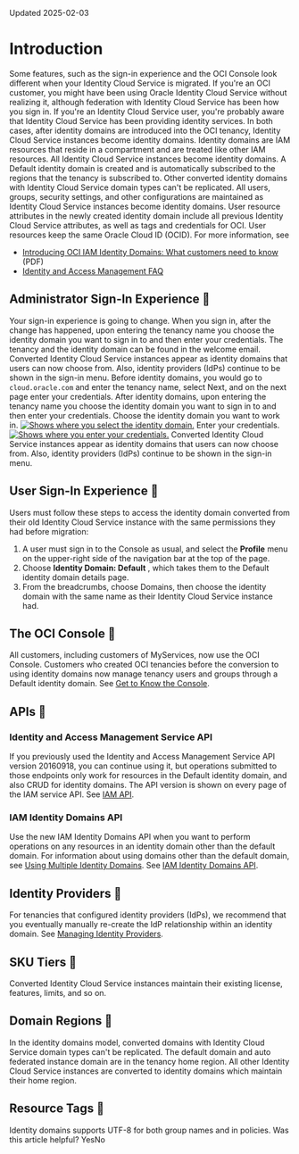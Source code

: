 Updated 2025-02-03
# Introduction
Some features, such as the sign-in experience and the OCI Console look different when your Identity Cloud Service is migrated.
If you're an OCI customer, you might have been using Oracle Identity Cloud Service without realizing it, although federation with Identity Cloud Service has been how you sign in.
If you're an Identity Cloud Service user, you're probably aware that Identity Cloud Service has been providing identity services.
In both cases, after identity domains are introduced into the OCI tenancy, Identity Cloud Service instances become identity domains. Identity domains are IAM resources that reside in a compartment and are treated like other IAM resources. All Identity Cloud Service instances become identity domains. A Default identity domain is created and is automatically subscribed to the regions that the tenancy is subscribed to. Other converted identity domains with Identity Cloud Service domain types can't be replicated.
All users, groups, security settings, and other configurations are maintained as Identity Cloud Service instances become identity domains. User resource attributes in the newly created identity domain include all previous Identity Cloud Service attributes, as well as tags and credentials for OCI. User resources keep the same Oracle Cloud ID (OCID).
For more information, see
  * [Introducing OCI IAM Identity Domains: What customers need to know](https://www.oracle.com/a/ocom/docs/security/what-oci-iam-customers-should-expect.pdf) (PDF)
  * [Identity and Access Management FAQ](https://www.oracle.com/security/cloud-security/identity-access-cloud/faq/)


## Administrator Sign-In Experience 🔗 
Your sign-in experience is going to change. When you sign in, after the change has happened, upon entering the tenancy name you choose the identity domain you want to sign in to and then enter your credentials. The tenancy and the identity domain can be found in the welcome email. Converted Identity Cloud Service instances appear as identity domains that users can now choose from. Also, identity providers (IdPs) continue to be shown in the sign-in menu.
Before identity domains, you would go to `cloud.oracle.com` and enter the tenancy name, select Next, and on the next page enter your credentials.
After identity domains, upon entering the tenancy name you choose the identity domain you want to sign in to and then enter your credentials.
Choose the identity domain you want to work in.
[![Shows where you select the identity domain.](https://docs.oracle.com/en-us/iaas/Content/Resources/Images/iam_conversion_domain.png)](https://docs.oracle.com/en-us/iaas/Content/Resources/Images/iam_conversion_domain.png)
Enter your credentials.
[![Shows where you enter your credentials.](https://docs.oracle.com/en-us/iaas/Content/Resources/Images/iam_conversion_new.png)](https://docs.oracle.com/en-us/iaas/Content/Resources/Images/iam_conversion_new.png)
Converted Identity Cloud Service instances appear as identity domains that users can now choose from. Also, identity providers (IdPs) continue to be shown in the sign-in menu.
## User Sign-In Experience 🔗 
Users must follow these steps to access the identity domain converted from their old Identity Cloud Service instance with the same permissions they had before migration:
  1. A user must sign in to the Console as usual, and select the **Profile** menu on the upper-right side of the navigation bar at the top of the page.
  2. Choose **Identity Domain: Default** , which takes them to the Default identity domain details page.
  3. From the breadcrumbs, choose Domains, then choose the identity domain with the same name as their Identity Cloud Service instance had.


## The OCI Console 🔗 
All customers, including customers of MyServices, now use the OCI Console. Customers who created OCI tenancies before the conversion to using identity domains now manage tenancy users and groups through a Default identity domain. See [Get to Know the Console](https://docs.oracle.com/iaas/Content/GSG/Concepts/console.htm).
## APIs 🔗 
### Identity and Access Management Service API
If you previously used the Identity and Access Management Service API version 20160918, you can continue using it, but operations submitted to those endpoints only work for resources in the Default identity domain, and also CRUD for identity domains. The API version is shown on every page of the IAM service API. See [IAM API](https://docs.oracle.com/iaas/api/#/en/identity/).
### IAM Identity Domains API
Use the new IAM Identity Domains API when you want to perform operations on any resources in an identity domain other than the default domain. For information about using domains other than the default domain, see [Using Multiple Identity Domains](https://docs.oracle.com/en-us/iaas/Content/Identity/domains/multiple-domains.htm#multiple-instances "Create and manage multiple identity domains \(for example, one domain for development and one for production\) each with different identity and security requirements to protect your applications and Oracle Cloud services."). See [IAM Identity Domains API](https://docs.oracle.com/en/cloud/paas/iam-domains-rest-api/index.html).
## Identity Providers 🔗 
For tenancies that configured identity providers (IdPs), we recommend that you eventually manually re-create the IdP relationship within an identity domain. See [Managing Identity Providers](https://docs.oracle.com/en-us/iaas/Content/Identity/identityproviders/manage-identity-providers.htm#manage-identity-providers "You can set up federated login between an identity domain and external identity provider. This allows users to sign in and access Oracle Cloud Infrastructure resources by using existing logins and passwords managed by the identity provider.").
## SKU Tiers 🔗 
Converted Identity Cloud Service instances maintain their existing license, features, limits, and so on.
## Domain Regions 🔗 
In the identity domains model, converted domains with Identity Cloud Service domain types can't be replicated.
The default domain and auto federated instance domain are in the tenancy home region. All other Identity Cloud Service instances are converted to identity domains which maintain their home region.
## Resource Tags 🔗 
Identity domains supports UTF-8 for both group names and in policies.
Was this article helpful?
YesNo

